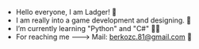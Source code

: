 - Hello everyone, I am Ladger! 👋
- I am really into a game development and designing. 👀
- I’m currently learning "Python" and "C#" 👨‍💻
- For reaching me --->
Mail: berkozc.81@gmail.com 📩

<!---
Ladger/Ladger is a ✨ special ✨ repository because its `README.md` (this file) appears on your GitHub profile.
You can click the Preview link to take a look at your changes.
--->
